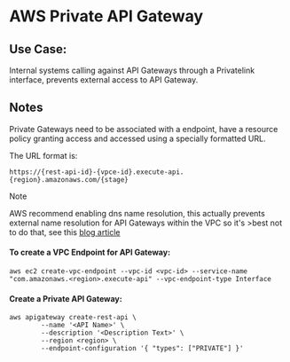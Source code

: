 # AWS Private API Gateway

## Use Case:
Internal systems calling against API Gateways through a Privatelink interface, prevents external access to API Gateway.

## Notes
Private Gateways need to be associated with a endpoint, have a resource policy granting access and accessed using a specially formatted URL.

The URL format is:
```
https://{rest-api-id}-{vpce-id}.execute-api.{region}.amazonaws.com/{stage}
```

>[!NOTE]
>AWS recommend enabling dns name resolution, this actually prevents external name resolution for API Gateways within the VPC so it's >best not to do that, see this [blog article](https://docs.aws.amazon.com/apigateway/latest/developerguide/apigateway-private-api-test-invoke-url.html#apigateway-private-api-route53-alias)

#### To create a VPC Endpoint for API Gateway:
```
aws ec2 create-vpc-endpoint --vpc-id <vpc-id> --service-name "com.amazonaws.<region>.execute-api" --vpc-endpoint-type Interface
```



#### Create a Private API Gateway:
```
aws apigateway create-rest-api \
        --name '<API Name>' \
        --description '<Description Text>' \
        --region <region> \
        --endpoint-configuration '{ "types": ["PRIVATE"] }'
```